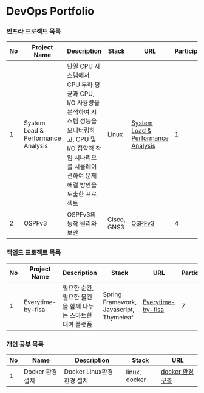 # DevOps Portfolio 

### 인프라 프로젝트 목록
| No   | Project Name    | Description                          | Stack              | URL|Participants|
|------|-----------------|--------------------------------------|--------------------|----|------|
| 1    |System Load & Performance Analysis    | 단일 CPU 시스템에서 CPU 부하 평균과 CPU, I/O 사용량을 분석하여 시스템 성능을 모니터링하고, CPU 및 I/O 집약적 작업 시나리오를 시뮬레이션하여 문제 해결 방안을 도출한 프로젝트      | Linux  |[System Load & Performance Analysis](https://github.com/seungji2001/WooriFISA/blob/e39cbfc9400a62bc2bea8877fc5e278a4b9e465d/%EC%8B%9C%EC%8A%A4%ED%85%9C%20%EB%B6%80%ED%95%98%20%EB%B0%8F%20CPU%20%EC%83%81%ED%83%9C%20%EB%AA%A8%EB%8B%88%ED%84%B0%EB%A7%81.md) |1|
| 2 | OSPFv3 | OSPFv3의 동작 원리와 보안 | Cisco, GNS3 | [OSPFv3](https://www.canva.com/design/DAGQT7NObk8/aHSJaPEUMAkt-gZgbtsktQ/edit?utm_content=DAGQT7NObk8&utm_campaign=designshare&utm_medium=link2&utm_source=sharebutton)|4|
### 백엔드 프로젝트 목록
| No   | Project Name    | Description                          | Stack              | URL|Participants|
|------|-----------------|--------------------------------------|--------------------|----|------|
| 1    |Everytime-by-fisa    |  필요한 순간, 필요한 물건을 함께 나누는 스마트한 대여 플랫폼    | Spring Framework, Javascript, Thymeleaf  |[Everytime-by-fisa](https://github.com/seungji2001/Everytime-by-fisa) |7|

### 개인 공부 목록
| No   | Name    | Description                          | Stack              | URL|
|------|-----------------|--------------------------------------|--------------------|---|
|  1   |  Docker 환경 설치  | Docker Linux환경 환경 설치     | linux, docker  |[docker 환경 구축](https://github.com/seungji2001/DevPortfolio/blob/b054442eea22aa3da34c309eec2f820b6b7b1860/DevOps/Docker.md)|
